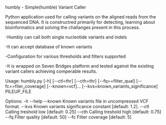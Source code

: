 humbly - Simple(humble) Variant Caller

Python application used for calling variants on the aligned reads from the sequenced DNA.
It is constructred primarily for detecting, learning about bioinformatics and solving the challanges present in this process.

-Humbly can call both single nucleotide variants and indels

-It can accept database of known variants 

-Configuration for various thresholds and filters supported 

-It is wrapped on Seven Bridges platform and tested against the existing variant callers achieving comperable results.

Usage: humbly.py [-h] [--ctl=thr] [--cth=thr] [--fq==filter_qual] [--fc==filer_coverage] [--known=vcf]... [--kvs=known_variants_significance] PILEUP_FILE

Options:
    -h --help
    --known Known variants file in uncompressed VCF format.
    --kvs Known variants significance constant [default: 1.2].
    --ctl Calling treshold low [default: 0.25]
    --cth Calling treshold high [default: 0.75]
    --fq Filter quality [default: 50]
    --fc Filter coverage [default: 5]
